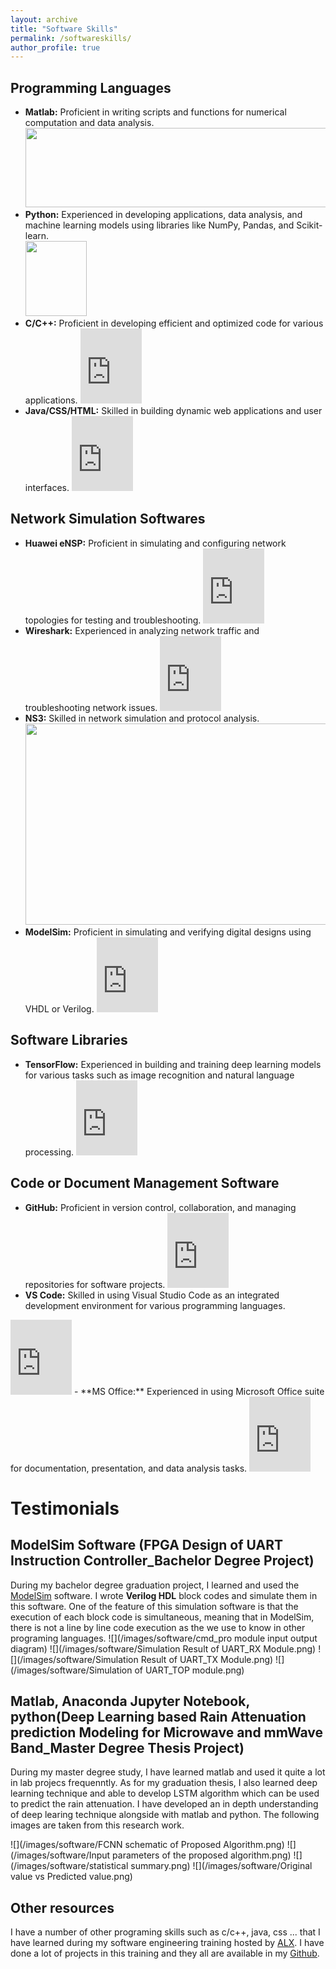 ```yaml
---
layout: archive
title: "Software Skills"
permalink: /softwareskills/
author_profile: true
---
```


## Programming Languages
- **Matlab:** Proficient in writing scripts and functions for numerical computation and data analysis.  
  <img src="https://onedrive.live.com/embed?resid=9CDDD6D29488136D%211996&authkey=%21AKM4CSBA0ZW-dNI&width=529&height=127" width="529" height="127" />
- **Python:** Experienced in developing applications, data analysis, and machine learning models using libraries like NumPy, Pandas, and Scikit-learn.  
  <img src="https://onedrive.live.com/embed?resid=9CDDD6D29488136D%212001&authkey=!AAKs2eabiOD6AQU" width="98" height="120" />
- **C/C++:** Proficient in developing efficient and optimized code for various applications.  
  <iframe src="https://onedrive.live.com/embed?resid=9CDDD6D29488136D%211986&authkey=!AHzrzADjUJaqUJg" width="98" height="120" frameborder="0" scrolling="no"></iframe>
- **Java/CSS/HTML:** Skilled in building dynamic web applications and user interfaces.  
  <iframe src="https://onedrive.live.com/embed?resid=9CDDD6D29488136D%211993&authkey=!AMkH677vGwKInQQ" width="98" height="120" frameborder="0" scrolling="no"></iframe>

## Network Simulation Softwares
- **Huawei eNSP:** Proficient in simulating and configuring network topologies for testing and troubleshooting.  
  <iframe src="https://onedrive.live.com/embed?resid=9CDDD6D29488136D%211990&authkey=!AIDs5leiovvN3sc" width="98" height="120" frameborder="0" scrolling="no"></iframe>
- **Wireshark:** Experienced in analyzing network traffic and troubleshooting network issues.  
  <iframe src="https://onedrive.live.com/embed?resid=9CDDD6D29488136D%212008&authkey=!AEBl-3PIMRcbNjM" width="98" height="120" frameborder="0" scrolling="no"></iframe>
- **NS3:** Skilled in network simulation and protocol analysis.  
  <img src="https://onedrive.live.com/embed?resid=9CDDD6D29488136D%211999&authkey=%21AKvJf5MZNp5ylNs&width=563&height=322" width="563" height="322" />
- **ModelSim:** Proficient in simulating and verifying digital designs using VHDL or Verilog.  
  <iframe src="https://onedrive.live.com/embed?resid=9CDDD6D29488136D%211997&authkey=!ABkZN-JIYBOBuKw" width="98" height="120" frameborder="0" scrolling="no"></iframe>

## Software Libraries
- **TensorFlow:** Experienced in building and training deep learning models for various tasks such as image recognition and natural language processing.  
  <iframe src="https://onedrive.live.com/embed?resid=9CDDD6D29488136D%212006&authkey=!APYKUBdgd3d2_98" width="98" height="120" frameborder="0" scrolling="no"></iframe>

## Code or Document Management Software
- **GitHub:** Proficient in version control, collaboration, and managing repositories for software projects.  
  <iframe src="https://onedrive.live.com/embed?resid=9CDDD6D29488136D%211989&authkey=!AK_d_NWcfi_QsHY" width="98" height="120" frameborder="0" scrolling="no"></iframe>
- **VS Code:** Skilled in using Visual Studio Code as an integrated development environment for various programming languages.  
 <iframe src="https://onedrive.live.com/embed?resid=9CDDD6D29488136D%212007&authkey=!ALJO8Dtxj2_mG1Q" width="98" height="120" frameborder="0" scrolling="no"></iframe>
- **MS Office:** Experienced in using Microsoft Office suite for documentation, presentation, and data analysis tasks.  
  <iframe src="https://onedrive.live.com/embed?resid=9CDDD6D29488136D%212007&authkey=!ALJO8Dtxj2_mG1Q" width="98" height="120" frameborder="0" scrolling="no"></iframe>


# Testimonials


## ModelSim Software (FPGA Design of UART Instruction Controller_Bachelor Degree Project) 

During my bachelor degree graduation project, I learned and used the [ModelSim](https://www.intel.com/content/www/us/en/software-kit/750368/modelsim-intel-fpgas-standard-edition-software-version-18-1.html?) software. I wrote **Verilog HDL** block codes and simulate them in this software. One of the feature of this simulation software is that the execution of each block code is simultaneous, meaning that in ModelSim, there is not a line by line code execution as the we use to know in other programing languages. 
![](/images/software/cmd_pro module input output diagram)
![](/images/software/Simulation Result of UART_RX Module.png)
![](/images/software/Simulation Result of UART_TX Module.png)
![](/images/software/Simulation of UART_TOP module.png)

## Matlab, Anaconda Jupyter Notebook, python(Deep Learning based Rain Attenuation prediction Modeling for Microwave and mmWave Band_Master Degree Thesis Project)
During my master degree study, I have learned matlab and used it quite a lot in lab projecs frequenntly. As for my graduation thesis, I also learned deep learning technique and able to develop LSTM algorithm which can be used to predict the rain attenuation. I have developed an in depth understanding of deep learing technique alongside with matlab and python. The following images are taken from this research work. 

![](/images/software/FCNN schematic of  Proposed Algorithm.png)
![](/images/software/Input parameters of the proposed algorithm.png)
![](/images/software/statistical summary.png)
![](/images/software/Original value vs Predicted value.png)
## Other resources

I have a number of other programing skills such as c/c++, java, css ... that I have learned during my software engineering training hosted by [ALX](https://www.alxethiopia.com/software-engineering-plus/). I have done a lot of projects in this training and they all are available in my [Github](https://github.com/Endale24?tab=repositories). 

